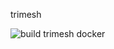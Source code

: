 trimesh

![build trimesh docker](https://github.com/ryanaltair/docker/workflows/build%20trimesh%20docker/badge.svg)